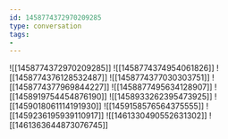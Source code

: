 ```yaml
---
id: 1458774372970209285
type: conversation
tags:
- 
---
```

![[1458774372970209285]]
![[1458774374954061826]]
![[1458774376128532487]]
![[1458774377030303751]]
![[1458774377969844227]]
![[1458877495634128907]]
![[1458919754454876190]]
![[1458933262395473925]]
![[1459018061114191930]]
![[1459158576564375555]]
![[1459236195939110917]]
![[1461330490552631302]]
![[1461363644873076745]]


